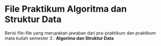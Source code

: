 # File Praktikum Algoritma dan Struktur Data

Berisi file-file yang merupakan jawaban dari pra-praktikum dan praktikum mata kuliah semester 3 : **Algorima dan Struktur Data**
